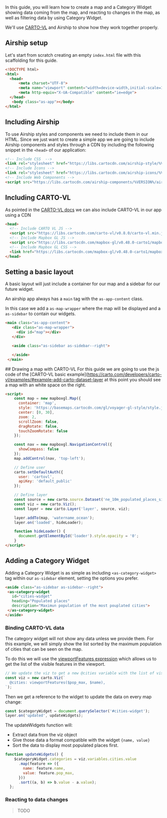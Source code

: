 In this guide, you will learn how to create a map and a Category Widget showing data coming from the map, and reacting to changes in the map, as well as filtering data by using Category Widget.

We'll use [CARTO-VL](https://carto.com/developers/carto-vl/) and Airship to show how they work together properly.

## Airship setup

Let's start from scratch creating an empty `index.html` file with this scaffolding for this guide.

```html
<!DOCTYPE html>
<html>
  <head>
      <meta charset="UTF-8">
      <meta name="viewport" content="width=device-width,initial-scale=1.0">
      <meta http-equiv="X-UA-Compatible" content="ie=edge">
  </head>
   <body class="as-app"></body>
</html>
```

## Including Airship

To use Airship styles and components we need to include them in our HTML. Since we just want to create a simple app we are going to include Airship components and styles through a CDN by including the following snippet in the `<head>` of our application:

```html
<!-- Include CSS  -->
<link rel="stylesheet" href="https://libs.cartocdn.com/airship-style/%VERSION%/airship.css">
<!-- Include Icons -->
<link rel="stylesheet" href="https://libs.cartocdn.com/airship-icons/%VERSION%/icons.css">
<!-- Include Web Components -->
<script src="https://libs.cartocdn.com/airship-components/%VERSION%/airship.js"></script>
```

## Including CARTO-VL

As pointed in the [CARTO-VL docs](https://carto.com/developers/carto-vl/guides/getting-started/) we can also include CARTO-VL in our app using a CDN

```html
<head>
  <!-- Include CARTO VL JS -->
  <script src="https://libs.cartocdn.com/carto-vl/v0.8.0/carto-vl.min.js"></script>
  <!-- Include Mapbox GL JS -->
  <script src="https://libs.cartocdn.com/mapbox-gl/v0.48.0-carto1/mapbox-gl.js"></script>
  <!-- Include Mapbox GL CSS -->
  <link href="https://libs.cartocdn.com/mapbox-gl/v0.48.0-carto1/mapbox-gl.css" rel="stylesheet" />
</head>
```


## Setting a basic layout

A basic layout will just include a container for our map and a sidebar for our future widget.

An airship app always has a `main` tag with the `as-app-content` class.

In this case we add a `as-map-wrapper` where the map will be displayed and a `as-sidebar` to contain our widgets.

 ```html
<main class="as-app-content">
    <div class="as-map-wrapper">
      <div id="map"></div>
    </div>

    <aside class="as-sidebar as-sidebar--right">

    </aside>
  </main>
```


## Drawing a map with CARTO-VL
For this guide we are going to use the js code of the [CARTO-VL basic example](https://carto.com/developers/carto-vl/examples/#example-add-carto-dataset-layer at this point you should see a map with an white space on the right.

```html
<script>
    const map = new mapboxgl.Map({
      container: 'map',
      style: 'https://basemaps.cartocdn.com/gl/voyager-gl-style/style.json',
      center: [0, 30],
      zoom: 2,
      scrollZoom: false,
      dragRotate: false,
      touchZoomRotate: false
    });

    const nav = new mapboxgl.NavigationControl({
      showCompass: false
    });
    map.addControl(nav, 'top-left');

    // Define user
    carto.setDefaultAuth({
      user: 'cartovl',
      apiKey: 'default_public'
    });

    // Define layer
    const source = new carto.source.Dataset('ne_10m_populated_places_simple');
    const viz = new carto.Viz();
    const layer = new carto.Layer('layer', source, viz);

    layer.addTo(map, 'watername_ocean');
    layer.on('loaded', hideLoader);

    function hideLoader() {
      document.getElementById('loader').style.opacity = '0';
    }
</script>
```

## Adding a Category Widget

Adding a Category Widget is as simple as including `<as-category-widget>` tag within our `as-sidebar` element, setting the options you prefer.

 ```html
<aside class="as-sidebar as-sidebar--right">
  <as-category-widget
    id="cities-widget"
    heading="Populated places"
    description="Maximun population of the most pouplated cities">
  </as-category-widget>
</aside>
```

### Binding CARTO-VL data

The category widget will not show any data unless we provide them. For this example, we will simply show the list sorted by the maximum population of cities that can be seen on the map.

To do this we will use the [viewportFeatures expression](https://carto.com/developers/carto-vl/reference/#cartoexpressionsviewportfeatures) which allows us to get the list of the visible features in the viewport.

```js
// We update the viz to get a new @cities variable with the list of visible cities
const viz = new carto.Viz(`
  @cities: viewportFeatures($pop_max, $name),
`);
```

Then we get a reference to the widget to update the data on every map change:

```js
const $categoryWidget = document.querySelector('#cities-widget');
layer.on('updated', updateWidgets);
```

The updateWidgets function will:

- Extract data from the viz object
- Give those data a format compatible with the widget `{name, value}`
- Sort the data to display most populated places first.


```js
function updateWidgets() {
    $categoryWidget.categories = viz.variables.cities.value
      .map(feature => ({
        name: feature.name,
        value: feature.pop_max,
      }))
      .sort((a, b) => b.value - a.value);
  };
```

### Reacting to data changes

> TODO